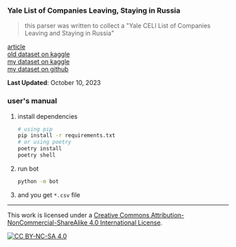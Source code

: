 ### Yale List of Companies Leaving, Staying in Russia

> this parser was written to collect a "Yale CELI List of Companies Leaving and Staying in Russia"

[article](https://som.yale.edu/story/2022/over-1000-companies-have-curtailed-operations-russia-some-remain)\
[old dataset on kaggle](https://www.kaggle.com/datasets/stereobooster/yale-som)\
[my dataset on kaggle](https://www.kaggle.com/datasets/donbarbos/yale-list-of-companies-leaving-staying-in-russia)\
[my dataset on github](https://raw.githubusercontent.com/donBarbos/Yale_CELI_List_Parser/main/Yale_CELI_List_of_Companies_Leaving_and_Staying_in_Russia.csv)

**Last Updated**: October 10, 2023

### user's manual

1.  install dependencies

    ```bash
    # using pip
    pip install -r requirements.txt
    # or using poetry
    poetry install
    poetry shell
    ```

2.  run bot

    ```bash
    python -m bot
    ```

3.  and you get `*.csv` file

---

This work is licensed under a [Creative Commons Attribution-NonCommercial-ShareAlike 4.0 International License][cc-by-nc-sa].

[![CC BY-NC-SA 4.0][cc-by-nc-sa-image]][cc-by-nc-sa]

[cc-by-nc-sa]: http://creativecommons.org/licenses/by-nc-sa/4.0/
[cc-by-nc-sa-image]: https://licensebuttons.net/l/by-nc-sa/4.0/88x31.png
